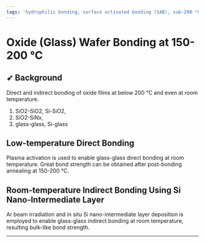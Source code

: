 ```yaml
---
tags: 'hydrophilic bonding, surface activated bonding (SAB), sub-200 °C'
---
```


# Oxide \(Glass\) Wafer Bonding at 150-200 °C

## ➶ Background

Direct and indirect bonding of oxide films at below 200 °C and even at room temperature.

1. SiO2-SiO2, Si-SiO2,
2. SiO2-SiNx,
3. glass-glass, Si-glass

## Low-temperature Direct Bonding

Plasma activation is used to enable glass-glass direct bonding at room temperature. Great bond strength can be obtained after post-bonding annealing at 150-200 °C.

## Room-temperature Indirect Bonding Using Si Nano-Intermediate Layer

Ar beam irradiation and in situ Si nano-intermediate layer deposition is employed to enable glass-glass indirect bonding at room temperature, resulting bulk-like bond strength.

---



